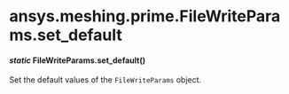 # ansys.meshing.prime.FileWriteParams.set_default

<a id="ansys.meshing.prime.FileWriteParams.set_default"></a>

#### *static* FileWriteParams.set_default()

Set the default values of the `FileWriteParams` object.

<!-- !! processed by numpydoc !! -->
